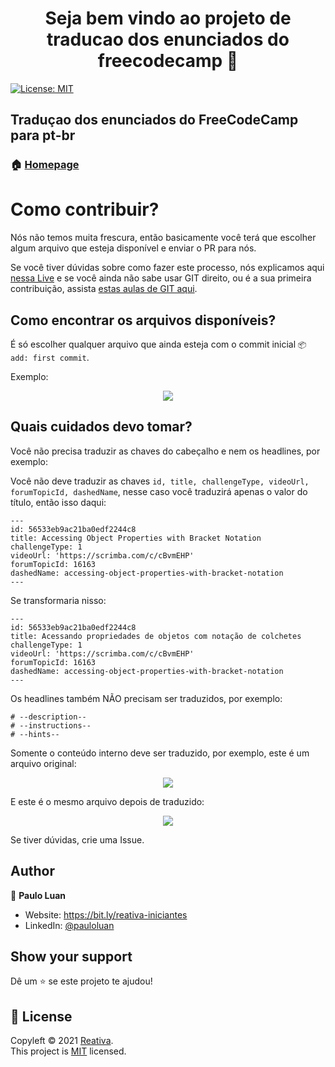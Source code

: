 <h1 align="center">Seja bem vindo ao projeto de traducao dos enunciados do freecodecamp 👋</h1>
<p>
  <a href="https://opensource.org/licenses/MIT" target="_blank">
    <img alt="License: MIT" src="https://img.shields.io/badge/License-MIT-yellow.svg" />
  </a>
</p>

## Traduçao dos enunciados do FreeCodeCamp para pt-br

### 🏠 [Homepage](https://bit.ly/reativa-iniciantes)

# Como contribuir? 

Nós não temos muita frescura, então basicamente você terá que escolher algum arquivo que esteja disponível e enviar o PR para nós.

Se você tiver dúvidas sobre como fazer este processo, nós explicamos aqui [nessa Live](https://bit.ly/reativa-live-4) e se você ainda não sabe usar GIT direito, ou é a sua primeira contribuição, assista [estas aulas de GIT aqui](https://iniciantes.reativa.dev/git/aprenda_git).

## Como encontrar os arquivos disponíveis?

É só escolher qualquer arquivo que ainda esteja com o commit inicial `📦 add: first commit`.

Exemplo: 

<p align="center">
   <a href="#"><img src="https://github.com/reativa/traducao-freecodecamp/blob/master/assets/images/disponiveis.png?raw=true"></a>
</p>

## Quais cuidados devo tomar?

Você não precisa traduzir as chaves do cabeçalho e nem os headlines, por exemplo: 

Você não deve traduzir as chaves `id, title, challengeType, videoUrl, forumTopicId, dashedName`, nesse caso você traduzirá apenas o valor do título, então isso daqui:

```
---
id: 56533eb9ac21ba0edf2244c8
title: Accessing Object Properties with Bracket Notation
challengeType: 1
videoUrl: 'https://scrimba.com/c/cBvmEHP'
forumTopicId: 16163
dashedName: accessing-object-properties-with-bracket-notation
---
```

Se transformaria nisso: 

```
---
id: 56533eb9ac21ba0edf2244c8
title: Acessando propriedades de objetos com notação de colchetes
challengeType: 1
videoUrl: 'https://scrimba.com/c/cBvmEHP'
forumTopicId: 16163
dashedName: accessing-object-properties-with-bracket-notation
---
```

Os headlines também NÃO precisam ser traduzidos, por exemplo: 

```
# --description--
# --instructions--
# --hints--
```

Somente o conteúdo interno deve ser traduzido, por exemplo, este é um arquivo original:

<p align="center">
   <a href="#"><img src="https://github.com/reativa/traducao-freecodecamp/blob/master/assets/images/original.png?raw=true"></a>
</p>

E este é o mesmo arquivo depois de traduzido:

<p align="center">
   <a href="#"><img src="https://github.com/reativa/traducao-freecodecamp/blob/master/assets/images/traduzido.png?raw=true"></a>
</p>

Se tiver dúvidas, crie uma Issue.

## Author

👤 **Paulo Luan**

* Website: https://bit.ly/reativa-iniciantes
* LinkedIn: [@pauloluan](http://bit.ly/pauloluan)

## Show your support

Dê um ⭐️ se este projeto te ajudou!

## 📝 License

Copyleft © 2021 [Reativa](https://github.com/reativa).<br />
This project is [MIT](https://opensource.org/licenses/MIT) licensed.
